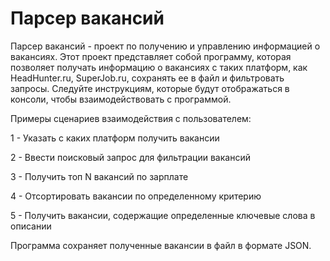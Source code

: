 # Парсер вакансий
Парсер вакансий - проект по получению и управлению информацией о вакансиях.
Этот проект представляет собой программу, которая позволяет получать информацию о вакансиях с таких платформ, как HeadHunter.ru, SuperJob.ru, сохранять ее в файл и фильтровать запросы.
Следуйте инструкциям, которые будут отображаться в консоли, чтобы взаимодействовать с программой.

Примеры сценариев взаимодействия с пользователем:

1 - Указать с каких платформ получить вакансии

2 - Ввести поисковый запрос для фильтрации вакансий

3 - Получить топ N вакансий по зарплате

4 - Отсортировать вакансии по определенному критерию

5 - Получить вакансии, содержащие определенные ключевые слова в описании

Программа сохраняет полученные вакансии в файл в формате JSON.
